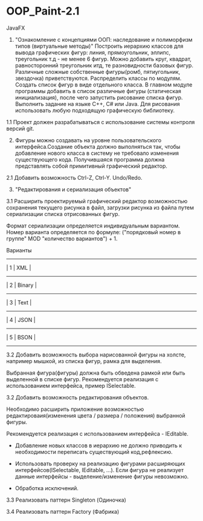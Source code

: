 # OOP_Paint-2.1
JavaFX
1. "Ознакомление с концепциями ООП: наследование и полиморфизм типов (виртуальные методы)"
Построить иерархию классов для вывода графических фигур: линия, прямоугольник, эллипс, треугольник т.д - не менее 6 фигур. Можно добавить круг, квадрат, равносторонний треугольник итд, те разновидности базовых фигур. Различные сложные собственные фигуры(ромб, пятиугольник, звездочка) приветствуются. 
Распределить классы по модулям. Создать список фигур в виде отдельного класса. В главном модуле программы добавить в список различные фигуры (статическая инициализация), после чего запустить рисование списка фигур. Выполнить задание на языке C++, C# или Java. Для рисования использовать любую подходящую графическую библиотеку. 

1.1 Проект должен разрабатываться с использование системы контроля версий git.

2. Фигуры можно создавать на уровне пользовательского интерфейса.Создание объекта должно выполняться так, чтобы добавление нового класса в систему не требовало изменения существующего кода. Получившаяся программа должна представлять собой примитивный графический редактор.

2.1 Добавить возможность Ctrl-Z, Ctrl-Y. Undo/Redo.

3. "Редактирования и сериализация объектов"

3.1 Расширить проектируемый графический редактор возможностью сохранения текущего рисунка в файл, загрузки рисунка из файла путем сериализации списка отрисованных фигур.

Формат сериализации определяется индивидуальным вариантом. Номер варианта определяется по формуле: ("порядковый номер в группе" MOD "количество вариантов") + 1.

Варианты

--------------

| 1 | XML |

--------------

| 2 | Binary |

--------------

| 3 | Text |

--------------

| 4 | JSON |

--------------

| 5 | BSON |

--------------

3.2 Добавить возможность выбора нарисованной фигуры на холсте, например мышкой, из списка фигур, рамка для выделения.

Выбранная фигура(фигуры) должна быть обведена рамкой или быть выделенной в списке фигур. Рекомендуется реализация с использованием интерфейса, пример ISelectable.

3.2 Добавить возможность редактирования объектов.

Необходимо расширить приложение возможностью редактироваия(изменения цвета / размера / положения) выбранной фигуры.

Рекомендуется реализация с использованием интерфейса - IEditable.

- Добавление новых классов в иерархию не должно приводить к необходимости переписать существующий код,рефлексию.

- Использовать проверку на реализацию фигурами расширяющих интерфейсов(ISelectable, IEditable, ...). Если фигура не реализует данные интерфейсы - выделение/изменение фигуры невозможно.
- Обработка исключений.

3.3 Реализовать паттерн Singleton (Одиночка)

3.4 Реализовать паттерн Factory (Фабрика)
